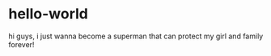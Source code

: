 # hello-world

hi guys,
    i just wanna become a superman that can protect my girl and family forever!
